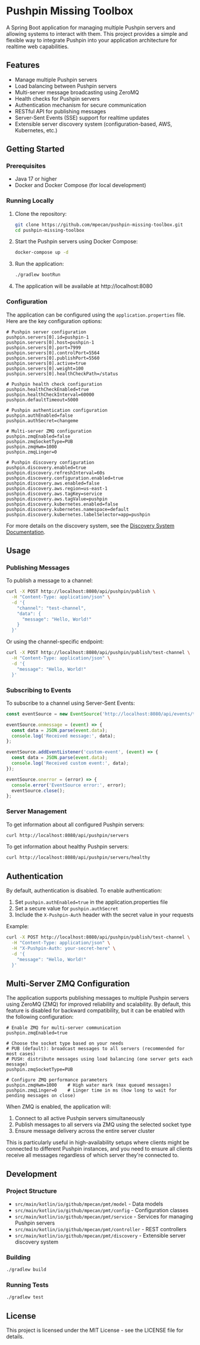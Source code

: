 # Pushpin Missing Toolbox

A Spring Boot application for managing multiple Pushpin servers and allowing systems to interact with them. This project provides a simple and flexible way to integrate Pushpin into your application architecture for realtime web capabilities.

## Features

- Manage multiple Pushpin servers
- Load balancing between Pushpin servers
- Multi-server message broadcasting using ZeroMQ
- Health checks for Pushpin servers
- Authentication mechanism for secure communication
- RESTful API for publishing messages
- Server-Sent Events (SSE) support for realtime updates
- Extensible server discovery system (configuration-based, AWS, Kubernetes, etc.)

## Getting Started

### Prerequisites

- Java 17 or higher
- Docker and Docker Compose (for local development)

### Running Locally

1. Clone the repository:
   ```bash
   git clone https://github.com/mpecan/pushpin-missing-toolbox.git
   cd pushpin-missing-toolbox
   ```

2. Start the Pushpin servers using Docker Compose:
   ```bash
   docker-compose up -d
   ```

3. Run the application:
   ```bash
   ./gradlew bootRun
   ```

4. The application will be available at http://localhost:8080

### Configuration

The application can be configured using the `application.properties` file. Here are the key configuration options:

```properties
# Pushpin server configuration
pushpin.servers[0].id=pushpin-1
pushpin.servers[0].host=pushpin-1
pushpin.servers[0].port=7999
pushpin.servers[0].controlPort=5564
pushpin.servers[0].publishPort=5560
pushpin.servers[0].active=true
pushpin.servers[0].weight=100
pushpin.servers[0].healthCheckPath=/status

# Pushpin health check configuration
pushpin.healthCheckEnabled=true
pushpin.healthCheckInterval=60000
pushpin.defaultTimeout=5000

# Pushpin authentication configuration
pushpin.authEnabled=false
pushpin.authSecret=changeme

# Multi-server ZMQ configuration
pushpin.zmqEnabled=false
pushpin.zmqSocketType=PUB
pushpin.zmqHwm=1000
pushpin.zmqLinger=0

# Pushpin discovery configuration
pushpin.discovery.enabled=true
pushpin.discovery.refreshInterval=60s
pushpin.discovery.configuration.enabled=true
pushpin.discovery.aws.enabled=false
pushpin.discovery.aws.region=us-east-1
pushpin.discovery.aws.tagKey=service
pushpin.discovery.aws.tagValue=pushpin
pushpin.discovery.kubernetes.enabled=false
pushpin.discovery.kubernetes.namespace=default
pushpin.discovery.kubernetes.labelSelector=app=pushpin
```

For more details on the discovery system, see the [Discovery System Documentation](src/main/kotlin/io/github/mpecan/pmt/discovery/README.md).

## Usage

### Publishing Messages

To publish a message to a channel:

```bash
curl -X POST http://localhost:8080/api/pushpin/publish \
  -H "Content-Type: application/json" \
  -d '{
    "channel": "test-channel",
    "data": {
      "message": "Hello, World!"
    }
  }'
```

Or using the channel-specific endpoint:

```bash
curl -X POST http://localhost:8080/api/pushpin/publish/test-channel \
  -H "Content-Type: application/json" \
  -d '{
    "message": "Hello, World!"
  }'
```

### Subscribing to Events

To subscribe to a channel using Server-Sent Events:

```javascript
const eventSource = new EventSource('http://localhost:8080/api/events/test-channel');

eventSource.onmessage = (event) => {
  const data = JSON.parse(event.data);
  console.log('Received message:', data);
};

eventSource.addEventListener('custom-event', (event) => {
  const data = JSON.parse(event.data);
  console.log('Received custom event:', data);
});

eventSource.onerror = (error) => {
  console.error('EventSource error:', error);
  eventSource.close();
};
```

### Server Management

To get information about all configured Pushpin servers:

```bash
curl http://localhost:8080/api/pushpin/servers
```

To get information about healthy Pushpin servers:

```bash
curl http://localhost:8080/api/pushpin/servers/healthy
```

## Authentication

By default, authentication is disabled. To enable authentication:

1. Set `pushpin.authEnabled=true` in the application.properties file
2. Set a secure value for `pushpin.authSecret`
3. Include the `X-Pushpin-Auth` header with the secret value in your requests

Example:

```bash
curl -X POST http://localhost:8080/api/pushpin/publish/test-channel \
  -H "Content-Type: application/json" \
  -H "X-Pushpin-Auth: your-secret-here" \
  -d '{
    "message": "Hello, World!"
  }'
```

## Multi-Server ZMQ Configuration

The application supports publishing messages to multiple Pushpin servers using ZeroMQ (ZMQ) for improved reliability and scalability. By default, this feature is disabled for backward compatibility, but it can be enabled with the following configuration:

```properties
# Enable ZMQ for multi-server communication
pushpin.zmqEnabled=true

# Choose the socket type based on your needs
# PUB (default): broadcast messages to all servers (recommended for most cases)
# PUSH: distribute messages using load balancing (one server gets each message)
pushpin.zmqSocketType=PUB

# Configure ZMQ performance parameters
pushpin.zmqHwm=1000    # High water mark (max queued messages)
pushpin.zmqLinger=0    # Linger time in ms (how long to wait for pending messages on close)
```

When ZMQ is enabled, the application will:

1. Connect to all active Pushpin servers simultaneously
2. Publish messages to all servers via ZMQ using the selected socket type
3. Ensure message delivery across the entire server cluster

This is particularly useful in high-availability setups where clients might be connected to different Pushpin instances, and you need to ensure all clients receive all messages regardless of which server they're connected to.

## Development

### Project Structure

- `src/main/kotlin/io/github/mpecan/pmt/model` - Data models
- `src/main/kotlin/io/github/mpecan/pmt/config` - Configuration classes
- `src/main/kotlin/io/github/mpecan/pmt/service` - Services for managing Pushpin servers
- `src/main/kotlin/io/github/mpecan/pmt/controller` - REST controllers
- `src/main/kotlin/io/github/mpecan/pmt/discovery` - Extensible server discovery system

### Building

```bash
./gradlew build
```

### Running Tests

```bash
./gradlew test
```

## License

This project is licensed under the MIT License - see the LICENSE file for details.
